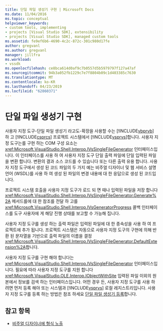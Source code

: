 ```yaml
---
title: 단일 파일 생성기 구현 | Microsoft Docs
ms.date: 11/04/2016
ms.topic: conceptual
helpviewer_keywords:
- custom tools, implementing
- projects [Visual Studio SDK], extensibility
- projects [Visual Studio SDK], managed custom tools
ms.assetid: fe9ef6b6-4690-4c2c-872c-301c980d17fe
author: gregvanl
ms.author: gregvanl
manager: jillfra
ms.workload:
- vssdk
ms.openlocfilehash: ce8bca614d0af9c7b0557d5b5979797f127a47af
ms.sourcegitcommit: 94b3a052fb1229c7e7f8804b09c1d403385c7630
ms.translationtype: MT
ms.contentlocale: ko-KR
ms.lasthandoff: 04/23/2019
ms.locfileid: "62860371"
---
```

# <a name="implementing-single-file-generators"></a>단일 파일 생성기 구현
사용자 지정 도구-단일 파일 생성기 라고도-확장을 사용할 수는 [!INCLUDE[vbprvb](../../code-quality/includes/vbprvb_md.md)] 하 고 [!INCLUDE[csprcs](../../data-tools/includes/csprcs_md.md)] 프로젝트 시스템에서 [!INCLUDE[vsprvs](../../code-quality/includes/vsprvs_md.md)]합니다. 사용자 지정 도구는를 구현 하는 COM 구성 요소는 <xref:Microsoft.VisualStudio.Shell.Interop.IVsSingleFileGenerator> 인터페이스입니다. 이 인터페이스를 사용 하 여 사용자 지정 도구 단일 출력 파일에 단일 입력된 파일을 변환 합니다. 변환의 결과 소스 코드를 수 있습니다 또는 다른 출력 유용 합니다. 사용자 지정 도구에서 생성 된 코드 파일의 두 가지 예는 비주얼 디자이너 및 웹 서비스 설명 언어 (WSDL)를 사용 하 여 생성 된 파일의 변경 내용에 대 한 응답으로 생성 된 코드입니다.

 프로젝트 시스템 호출을 사용자 지정 도구가 로드 되 면 때나 입력된 파일을 저장 합니다 <xref:Microsoft.VisualStudio.Shell.Interop.IVsSingleFileGenerator.Generate%2A> 메서드를에 대 한 참조를 전달 하 고를 <xref:Microsoft.VisualStudio.Shell.Interop.IVsGeneratorProgress> 콜백 인터페이스를 도구 사용자에 게 해당 진행 상태를 보고할 수 가능해 집니다.

 사용자 지정 도구를 생성 하는 출력 파일은 입력된 파일에 대 한 종속성을 사용 하 여 프로젝트에 추가 됩니다. 프로젝트 시스템은 자동으로 사용자 지정 도구의 구현에 의해 반환 된 문자열을 기반으로 출력 파일의 이름을 결정 <xref:Microsoft.VisualStudio.Shell.Interop.IVsSingleFileGenerator.DefaultExtension%2A>합니다.

 사용자 지정 도구를 구현 해야 합니다는 <xref:Microsoft.VisualStudio.Shell.Interop.IVsSingleFileGenerator> 인터페이스입니다. 필요에 따라 사용자 지정 도구를 지원 합니다 <xref:Microsoft.VisualStudio.OLE.Interop.IObjectWithSite> 입력된 파일 이외의 원본에서 정보를 검색 하는 인터페이스입니다. 어떤 경우 든, 사용자 지정 도구를 사용 하려면 먼저 등록 해야 또는 시스템과 [!INCLUDE[vsprvs](../../code-quality/includes/vsprvs_md.md)] 로컬 레지스트리입니다. 사용자 지정 도구를 등록 하는 방법은 참조 하세요 [단일 파일 생성기 등록](../../extensibility/internals/registering-single-file-generators.md)합니다.

## <a name="see-also"></a>참고 항목
- [비주얼 디자이너에 형식 노출](../../extensibility/internals/exposing-types-to-visual-designers.md)